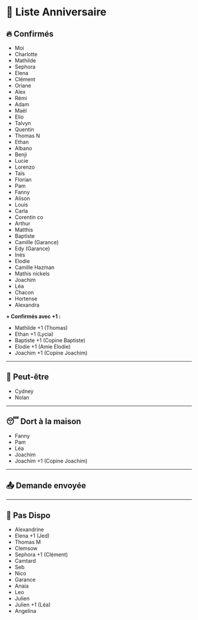 # 🎉 Liste Anniversaire

## 🔥 Confirmés
- Moi  
- Charlotte  
- Mathilde  
- Sephora  
- Elena  
- Clément  
- Oriane  
- Alex  
- Rémi  
- Adam  
- Maël  
- Elio  
- Talvyn  
- Quentin  
- Thomas N  
- Ethan  
- Albano  
- Benji  
- Lucie  
- Lorenzo  
- Taïs  
- Florian  
- Pam  
- Fanny  
- Alison  
- Louis  
- Carla  
- Corentin co  
- Arthur  
- Matthis  
- Baptiste  
- Camille (Garance)
- Edy (Garance)
- Inès 
- Elodie 
- Camille Hazman
- Mathis nickels  
- Joachim
- Léa
- Chacon
- Hortense
- Alexandra

**+ Confirmés avec +1 :**
- Mathilde +1 (Thomas)  
- Ethan +1  (Lycia)
- Baptiste +1 (Copine Baptiste)
- Elodie +1 (Amie Elodie)
- Joachim +1 (Copine Joachim)

---

## 🤔 Peut-être
- Cydney  
- Nolan

---

## 😴 Dort à la maison
- Fanny
- Pam
- Léa
- Joachim
- Joachim +1 (Copine Joachim)

---

## 📤 Demande envoyée

---

## 🚫 Pas Dispo  
- Alexandrine  
- Elena +1 (Jed)  
- Thomas M  
- Clemsow 
- Sephora +1 (Clément)  
- Camtard  
- Seb  
- Nico  
- Garance  
- Anaia  
- Leo  
- Julien  
- Julien +1 (Léa)  
- Angelina 

